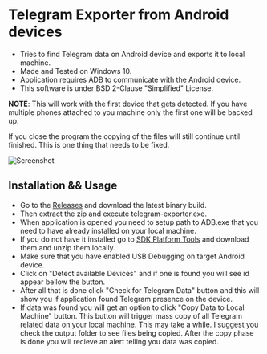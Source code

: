 # Telegram Exporter from Android devices

- Tries to find Telegram data on Android device and exports it to local machine.
- Made and Tested on Windows 10.
- Application requires ADB to communicate with the Android device.
- This software is under BSD 2-Clause "Simplified" License.

**NOTE**: This will work with the first device that gets detected. If you have multiple
phones attached to you machine only the first one will be backed up.

If you close the program the copying of the files will still continue until finished. This
is one thing that needs to be fixed.

![Screenshot](https://github.com/mitjafelicijan/telegram-exporter/assets/296714/bc841bee-edf0-4969-907d-f51b67272d4f)

## Installation && Usage

- Go to the [Releases](https://github.com/mitjafelicijan/telegram-exporter/releases) and
  download the latest binary build.
- Then extract the zip and execute telegram-exporter.exe.
- When application is opened you need to setup path to ADB.exe that you need to have already
  installed on your local machine.
- If you do not have it installed go to [SDK Platform Tools](https://developer.android.com/tools/releases/platform-tools)
  and download them and unzip them locally.
- Make sure that you have enabled USB Debugging on target Android device.
- Click on "Detect available Devices" and if one is found you will see id appear bellow the button.
- After all that is done click "Check for Telegram Data" button and this will show you if 
  application found Telegram presence on the device.
- If data was found you will get an option to click "Copy Data to Local Machine"
  button. This button will trigger mass copy of all Telegram related data on your local
  machine. This may take a while. I suggest you check the output folder to see files
  being copied. After the copy phase is done you will recieve an alert telling you
  data was copied.
